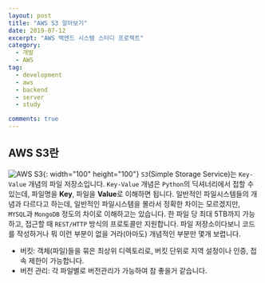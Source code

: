 ```yaml
---
layout: post
title: "AWS S3 알아보기"
date: 2019-07-12
excerpt: "AWS 백엔드 시스템 스터디 프로젝트"
category:
  - 개발
  - AWS
tag:
  - development
  - aws
  - backend
  - server
  - study

comments: true
---
```


## AWS S3란

![AWS S3](https://braze-marketing-assets.s3.amazonaws.com/images/partner_logos/amazon-s3.png){: width="100" height="100"}
`S3`(Simple Storage Service)는 `Key-Value` 개념의 파일 저장소입니다.
`Key-Value` 개념은 `Python`의 딕셔너리에서 접할 수 있는데, 파일명을 **Key**, 파일을 **Value**로 이해하면 됩니다.
일반적인 파일시스템들의 개념과 다르다고 하는데, 일반적인 파일시스템을 몰라서 정확한 차이는 모르겠지만, `MYSQL`과 `MongoDB` 정도의 차이로 이해하고는 있습니다.
한 파일 당 최대 5TB까지 가능하고, 접근할 때 `REST/HTTP` 방식의 프로토콜만 지원합니다.
파일 저장소이다보니 코드를 작성하거나 뭐 이런 부분이 없을 거라(아마도) 개념적인 부분만 몇개 보렵니다.

- 버킷: 객체(파일)들을 묶은 최상위 디렉토리로, 버킷 단위로 지역 설정이나 인증, 접속 제한이 가능합니다.
- 버전 관리: 각 파일별로 버전관리가 가능하여 참 좋을거 같습니다.
